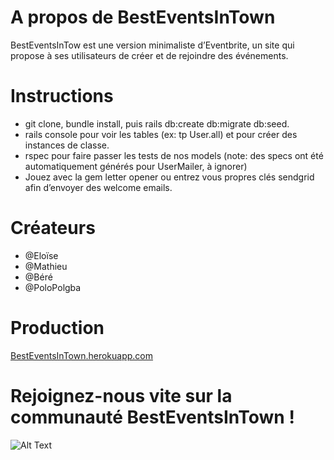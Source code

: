 # A propos de BestEventsInTown
BestEventsInTow est une version minimaliste d’Eventbrite, un site qui propose à ses utilisateurs de créer et de rejoindre des événements.

# Instructions
- git clone, bundle install, puis rails db:create db:migrate db:seed. 
- rails console pour voir les tables (ex: tp User.all) et pour créer des instances de classe.
- rspec pour faire passer les tests de nos models (note: des specs ont été automatiquement générés pour UserMailer, à ignorer)
- Jouez avec la gem letter opener ou entrez vous propres clés sendgrid afin d’envoyer des welcome emails.

# Créateurs
- @Eloïse
- @Mathieu
- @Béré
- @PoloPolgba

# Production
<a href="https://besteventsintown.herokuapp.com/">BestEventsInTown.herokuapp.com</a>

# Rejoignez-nous vite sur la communauté BestEventsInTown !

![Alt Text](https://media.giphy.com/media/eZvF8Stnyci2s/giphy.gif)

